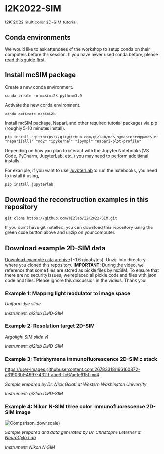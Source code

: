 # I2K2022-SIM
I2K 2022 multicolor 2D-SIM tutorial.

## Conda environments
We would like to ask attendees of the workshop to setup conda on their computers before the session. If you have never used conda before, please [read this guide first](https://biapol.github.io/blog/johannes_mueller/anaconda_getting_started/).

## Install mcSIM package
Create a new conda environment.
```
conda create -n mcsimi2k python=3.9
```
Activate the new conda environment.
```
conda activate mcsimi2k
```

Install mcSIM package, Napari, and other required tutorial packages via pip (roughly 5-10 minutes install).
```
pip install "git+https://git@github.com/qi2lab/mcSIM@master#egg=mcSIM" "napari[all]" "nd2" "ipykernel" "ipympl" "napari-plot-profile"
````

Depending on how you plan to interact with the Jupyter Notebooks (VS Code, PyCharm, JupyterLab, etc..) you may need to perform additional installs.

For example, if you want to use [JuypterLab](https://jupyterlab.readthedocs.io/en/stable/) to run the notebooks, you need to install it using,

```
pip install jupyterlab
```

## Download the reconstruction examples in this repository
```
git clone https://github.com/QI2lab/I2K2022-SIM.git
```

If you don't have git installed, you can download this repository using the green code button above and unzip on your computer.

## Download example 2D-SIM data

[Download example data archive](https://drive.google.com/file/d/15ivWaddVJX59jluN97Ac7t-wgSZhDUxB/view?usp=sharing) (~1.6 gigabytes). Unzip into directory where you cloned this repository.
**IMPORTANT**: During the video, we reference that some files are stored as pickle files by mcSIM. To ensure that there are no security issues, we replaced all pickle code and files with json code and files. Please ignore this discussion in the videos. Thank you!

### Example 1: Mapping light modulator to image space
*Uniform dye slide*

*Instrument: qi2lab DMD-SIM*

### Example 2: Resolution target 2D-SIM



*Argolight SIM slide v1*

*Instrument: qi2lab DMD-SIM*

### Example 3: Tetrahymena immunofluorescence 2D-SIM z stack

https://user-images.githubusercontent.com/26783318/166160872-a31903b1-4997-432d-aac6-fc67aefe915f.mp4

*Sample prepared by Dr. Nick Galati at [Western Washington University](https://wp.wwu.edu/galatilab/)*

*Instrument: qi2lab DMD-SIM*

### Example 4: Nikon N-SIM three color immunofluorescence 2D-SIM image

![Comparison_downscale](https://user-images.githubusercontent.com/26783318/166160997-38597e49-4664-46bf-90a1-f2dde9b53654.png=512x))

*Sample prepared and data generated by Dr. Christophe Leterrier at [NeuroCyto Lab](https://www.neurocytolab.org/)*

*Instrument: Nikon N-SIM*
